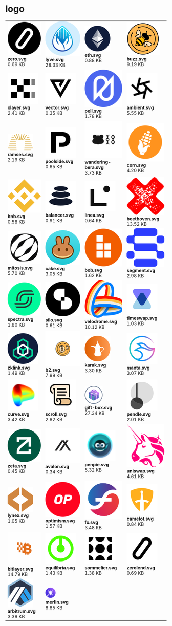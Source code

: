 # logo

|   |   |   |   |
| --- | --- | --- | --- |
| ![zero.svg](https://raw.githubusercontent.com/Bedrock-Technology/bedrock-static/main/logo/zero.svg)<br>**zero.svg**<br>0.69 KB | ![lyve.svg](https://raw.githubusercontent.com/Bedrock-Technology/bedrock-static/main/logo/lyve.svg)<br>**lyve.svg**<br>28.33 KB | ![eth.svg](https://raw.githubusercontent.com/Bedrock-Technology/bedrock-static/main/logo/eth.svg)<br>**eth.svg**<br>0.88 KB | ![buzz.svg](https://raw.githubusercontent.com/Bedrock-Technology/bedrock-static/main/logo/buzz.svg)<br>**buzz.svg**<br>9.19 KB |
| ![xlayer.svg](https://raw.githubusercontent.com/Bedrock-Technology/bedrock-static/main/logo/xlayer.svg)<br>**xlayer.svg**<br>2.41 KB | ![vector.svg](https://raw.githubusercontent.com/Bedrock-Technology/bedrock-static/main/logo/vector.svg)<br>**vector.svg**<br>0.35 KB | ![pell.svg](https://raw.githubusercontent.com/Bedrock-Technology/bedrock-static/main/logo/pell.svg)<br>**pell.svg**<br>1.78 KB | ![ambient.svg](https://raw.githubusercontent.com/Bedrock-Technology/bedrock-static/main/logo/ambient.svg)<br>**ambient.svg**<br>5.55 KB |
| ![ramses.svg](https://raw.githubusercontent.com/Bedrock-Technology/bedrock-static/main/logo/ramses.svg)<br>**ramses.svg**<br>2.19 KB | ![poolside.svg](https://raw.githubusercontent.com/Bedrock-Technology/bedrock-static/main/logo/poolside.svg)<br>**poolside.svg**<br>0.65 KB | ![wandering-bera.svg](https://raw.githubusercontent.com/Bedrock-Technology/bedrock-static/main/logo/wandering-bera.svg)<br>**wandering-bera.svg**<br>3.73 KB | ![corn.svg](https://raw.githubusercontent.com/Bedrock-Technology/bedrock-static/main/logo/corn.svg)<br>**corn.svg**<br>4.20 KB |
| ![bnb.svg](https://raw.githubusercontent.com/Bedrock-Technology/bedrock-static/main/logo/bnb.svg)<br>**bnb.svg**<br>0.58 KB | ![balancer.svg](https://raw.githubusercontent.com/Bedrock-Technology/bedrock-static/main/logo/balancer.svg)<br>**balancer.svg**<br>0.91 KB | ![linea.svg](https://raw.githubusercontent.com/Bedrock-Technology/bedrock-static/main/logo/linea.svg)<br>**linea.svg**<br>0.64 KB | ![beethoven.svg](https://raw.githubusercontent.com/Bedrock-Technology/bedrock-static/main/logo/beethoven.svg)<br>**beethoven.svg**<br>13.52 KB |
| ![mitosis.svg](https://raw.githubusercontent.com/Bedrock-Technology/bedrock-static/main/logo/mitosis.svg)<br>**mitosis.svg**<br>5.70 KB | ![cake.svg](https://raw.githubusercontent.com/Bedrock-Technology/bedrock-static/main/logo/cake.svg)<br>**cake.svg**<br>3.05 KB | ![bob.svg](https://raw.githubusercontent.com/Bedrock-Technology/bedrock-static/main/logo/bob.svg)<br>**bob.svg**<br>1.62 KB | ![segment.svg](https://raw.githubusercontent.com/Bedrock-Technology/bedrock-static/main/logo/segment.svg)<br>**segment.svg**<br>2.98 KB |
| ![spectra.svg](https://raw.githubusercontent.com/Bedrock-Technology/bedrock-static/main/logo/spectra.svg)<br>**spectra.svg**<br>1.80 KB | ![silo.svg](https://raw.githubusercontent.com/Bedrock-Technology/bedrock-static/main/logo/silo.svg)<br>**silo.svg**<br>0.61 KB | ![velodrome.svg](https://raw.githubusercontent.com/Bedrock-Technology/bedrock-static/main/logo/velodrome.svg)<br>**velodrome.svg**<br>10.12 KB | ![timeswap.svg](https://raw.githubusercontent.com/Bedrock-Technology/bedrock-static/main/logo/timeswap.svg)<br>**timeswap.svg**<br>1.03 KB |
| ![zklink.svg](https://raw.githubusercontent.com/Bedrock-Technology/bedrock-static/main/logo/zklink.svg)<br>**zklink.svg**<br>1.49 KB | ![b2.svg](https://raw.githubusercontent.com/Bedrock-Technology/bedrock-static/main/logo/b2.svg)<br>**b2.svg**<br>7.99 KB | ![karak.svg](https://raw.githubusercontent.com/Bedrock-Technology/bedrock-static/main/logo/karak.svg)<br>**karak.svg**<br>3.30 KB | ![manta.svg](https://raw.githubusercontent.com/Bedrock-Technology/bedrock-static/main/logo/manta.svg)<br>**manta.svg**<br>3.07 KB |
| ![curve.svg](https://raw.githubusercontent.com/Bedrock-Technology/bedrock-static/main/logo/curve.svg)<br>**curve.svg**<br>3.42 KB | ![scroll.svg](https://raw.githubusercontent.com/Bedrock-Technology/bedrock-static/main/logo/scroll.svg)<br>**scroll.svg**<br>2.82 KB | ![gift-box.svg](https://raw.githubusercontent.com/Bedrock-Technology/bedrock-static/main/logo/gift-box.svg)<br>**gift-box.svg**<br>27.34 KB | ![pendle.svg](https://raw.githubusercontent.com/Bedrock-Technology/bedrock-static/main/logo/pendle.svg)<br>**pendle.svg**<br>2.01 KB |
| ![zeta.svg](https://raw.githubusercontent.com/Bedrock-Technology/bedrock-static/main/logo/zeta.svg)<br>**zeta.svg**<br>0.45 KB | ![avalon.svg](https://raw.githubusercontent.com/Bedrock-Technology/bedrock-static/main/logo/avalon.svg)<br>**avalon.svg**<br>0.34 KB | ![penpie.svg](https://raw.githubusercontent.com/Bedrock-Technology/bedrock-static/main/logo/penpie.svg)<br>**penpie.svg**<br>5.32 KB | ![uniswap.svg](https://raw.githubusercontent.com/Bedrock-Technology/bedrock-static/main/logo/uniswap.svg)<br>**uniswap.svg**<br>4.61 KB |
| ![lynex.svg](https://raw.githubusercontent.com/Bedrock-Technology/bedrock-static/main/logo/lynex.svg)<br>**lynex.svg**<br>1.05 KB | ![optimism.svg](https://raw.githubusercontent.com/Bedrock-Technology/bedrock-static/main/logo/optimism.svg)<br>**optimism.svg**<br>1.57 KB | ![fx.svg](https://raw.githubusercontent.com/Bedrock-Technology/bedrock-static/main/logo/fx.svg)<br>**fx.svg**<br>3.48 KB | ![camelot.svg](https://raw.githubusercontent.com/Bedrock-Technology/bedrock-static/main/logo/camelot.svg)<br>**camelot.svg**<br>0.84 KB |
| ![bitlayer.svg](https://raw.githubusercontent.com/Bedrock-Technology/bedrock-static/main/logo/bitlayer.svg)<br>**bitlayer.svg**<br>14.79 KB | ![equilibria.svg](https://raw.githubusercontent.com/Bedrock-Technology/bedrock-static/main/logo/equilibria.svg)<br>**equilibria.svg**<br>1.43 KB | ![sommelier.svg](https://raw.githubusercontent.com/Bedrock-Technology/bedrock-static/main/logo/sommelier.svg)<br>**sommelier.svg**<br>1.38 KB | ![zerolend.svg](https://raw.githubusercontent.com/Bedrock-Technology/bedrock-static/main/logo/zerolend.svg)<br>**zerolend.svg**<br>0.69 KB |
| ![arbitrum.svg](https://raw.githubusercontent.com/Bedrock-Technology/bedrock-static/main/logo/arbitrum.svg)<br>**arbitrum.svg**<br>3.39 KB | ![merlin.svg](https://raw.githubusercontent.com/Bedrock-Technology/bedrock-static/main/logo/merlin.svg)<br>**merlin.svg**<br>8.85 KB |   |   |
